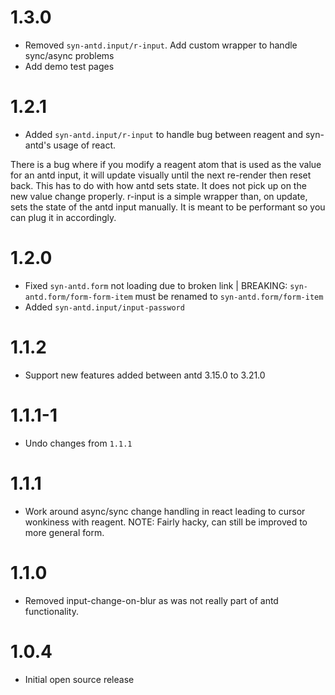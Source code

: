 # 1.3.0
- Removed `syn-antd.input/r-input`. Add custom wrapper to handle sync/async problems
- Add demo test pages

# 1.2.1
- Added `syn-antd.input/r-input` to handle bug between reagent and syn-antd's usage of react.

There is a bug where if you modify a reagent atom that is used as the value for an antd input, it will update visually until the next re-render then reset back. This has to do with how antd sets state. It does not pick up on the new value change properly. r-input is a simple wrapper than, on update, sets the state of the antd input manually. It is meant to be performant so you can plug it in accordingly. 

# 1.2.0
- Fixed `syn-antd.form` not loading due to broken link | BREAKING: `syn-antd.form/form-form-item` must be renamed to `syn-antd.form/form-item`
- Added `syn-antd.input/input-password`

# 1.1.2
- Support new features added between antd 3.15.0 to 3.21.0

# 1.1.1-1

- Undo changes from `1.1.1`

# 1.1.1

- Work around async/sync change handling in react leading to cursor wonkiness with reagent. NOTE: Fairly hacky, can still be improved to more general form.

# 1.1.0

- Removed input-change-on-blur as was not really part of antd functionality.

# 1.0.4

- Initial open source release